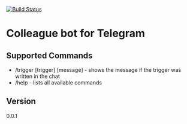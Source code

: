 [![Build Status](https://travis-ci.org/ustits/ColleagueBot.svg?branch=develop)](https://travis-ci.org/ustits/ColleagueBot)

# Colleague bot for Telegram
## Supported Commands
* /trigger [trigger] [message] - shows the message if the trigger was written in the chat
* /help - lists all available commands

## Version
0.0.1